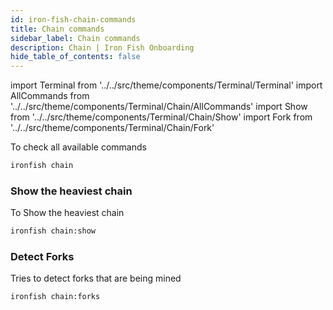 ```yaml
---
id: iron-fish-chain-commands
title: Chain commands
sidebar_label: Chain commands
description: Chain | Iron Fish Onboarding
hide_table_of_contents: false
---
```

import Terminal from '../../src/theme/components/Terminal/Terminal'
import AllCommands from '../../src/theme/components/Terminal/Chain/AllCommands'
import Show from '../../src/theme/components/Terminal/Chain/Show'
import Fork from '../../src/theme/components/Terminal/Chain/Fork'




To check all available commands
```sh
ironfish chain
```
<Terminal command={AllCommands} />

### Show the heaviest chain
To Show the heaviest chain
```sh
ironfish chain:show
```
<Terminal command={Show} />

### Detect Forks
Tries to detect forks that are being mined
```sh
ironfish chain:forks
```
<Terminal command={Fork} />
